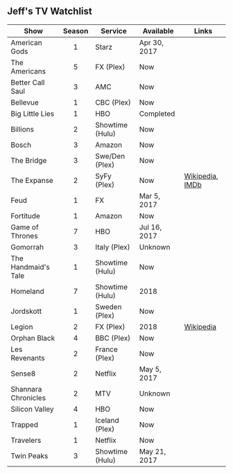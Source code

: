 ## Jeff's TV Watchlist

| Show                | Season         | Service           | Available    | Links         |
| ------------------- | :------------: | ----------------- | ------------ | ------------- |
| American Gods       | 1              | Starz             | Apr 30, 2017 |
| The Americans       | 5              | FX (Plex)         | Now          |
| Better Call Saul    | 3              | AMC               | Now          |
| Bellevue            | 1              | CBC (Plex)        | Now          |
| Big Little Lies     | 1              | HBO               | Completed    |
| Billions            | 2              | Showtime (Hulu)   | Now          |
| Bosch               | 3              | Amazon            | Now          |
| The Bridge          | 3              | Swe/Den (Plex)    | Now          |
| The Expanse         | 2              | SyFy (Plex)       | Now          | [Wikipedia](https://en.wikipedia.org/wiki/The_Expanse_(TV_series)), [IMDb](http://www.imdb.com/title/tt3230854/) |
| Feud                | 1              | FX                | Mar  5, 2017 |
| Fortitude           | 1              | Amazon            | Now          |
| Game of Thrones     | 7              | HBO               | Jul 16, 2017 |
| Gomorrah            | 3              | Italy (Plex)      | Unknown      |
| The Handmaid's Tale | 1              | Showtime (Hulu)   | Now          |
| Homeland            | 7              | Showtime (Hulu)   | 2018         |
| Jordskott           | 1              | Sweden (Plex)     | Now          |
| Legion              | 2              | FX (Plex)         | 2018         | [Wikipedia](https://en.wikipedia.org/wiki/Legion_(TV_series))
| Orphan Black        | 4              | BBC (Plex)        | Now          |
| Les Revenants       | 2              | France (Plex)     | Now          |
| Sense8              | 2              | Netflix           | May 5, 2017  |
| Shannara Chronicles | 2              | MTV               | Unknown      |
| Silicon Valley      | 4              | HBO               | Now          |
| Trapped             | 1              | Iceland (Plex)    | Now          |
| Travelers           | 1              | Netflix           | Now          |
| Twin Peaks          | 3              | Showtime (Hulu)   | May 21, 2017 | 
